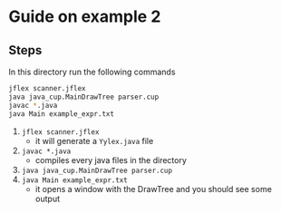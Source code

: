 # Guide on example 2

## Steps

In this directory run the following commands

```bash
jflex scanner.jflex
java java_cup.MainDrawTree parser.cup
javac *.java
java Main example_expr.txt
```

1.  `jflex scanner.jflex`
    - it will generate a `Yylex.java` file 
2. `javac *.java`
    - compiles every java files in the directory
3. `java java_cup.MainDrawTree parser.cup`
4. `java Main example_expr.txt`
    - it opens a window with the DrawTree and you should see some output